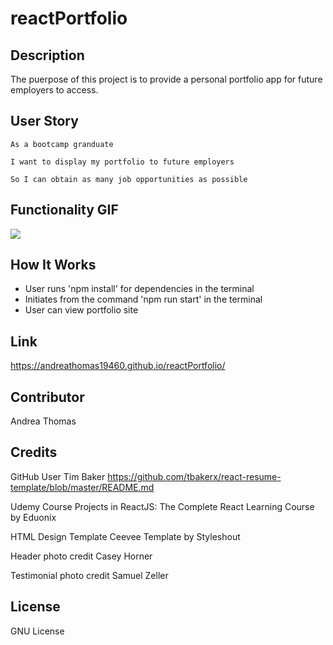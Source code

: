 # reactPortfolio

## Description

The puerpose of this project is to provide a personal portfolio app for future employers to access. 

## User Story

```
As a bootcamp granduate 

I want to display my portfolio to future employers

So I can obtain as many job opportunities as possible

```
## Functionality GIF

<img src = 'react-portfolio/public/images/screenshot.png'>

## How It Works

* User runs 'npm install' for dependencies in the terminal
* Initiates from the command 'npm run start' in the terminal
* User can view portfolio site

## Link

https://andreathomas19460.github.io/reactPortfolio/


## Contributor

Andrea Thomas


## Credits
GitHub User
Tim Baker
https://github.com/tbakerx/react-resume-template/blob/master/README.md

Udemy Course
Projects in ReactJS: The Complete React Learning Course by Eduonix

HTML Design Template
Ceevee Template by Styleshout

Header photo credit
Casey Horner

Testimonial photo credit
Samuel Zeller

## License

GNU License